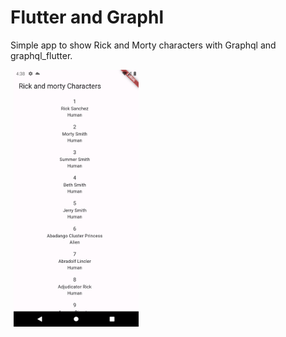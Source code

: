 # Flutter and Graphl

Simple app to show Rick and Morty characters with Graphql and graphql_flutter.

<p>
    <img src="./docs/app.png" width="200"/ hspace="5">
</p>
